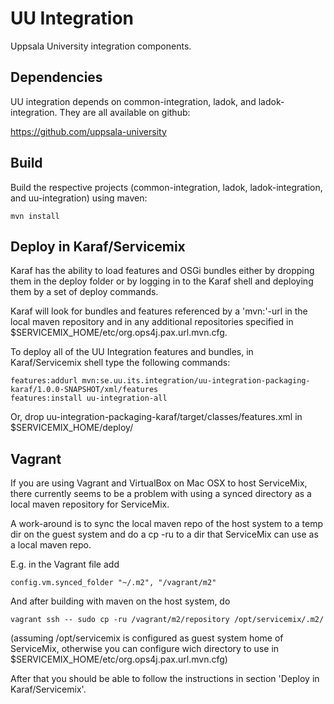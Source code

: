 UU Integration
==============

Uppsala University integration components.


Dependencies
------------

UU integration depends on common-integration, ladok, and ladok-integration. They are all available on github:

https://github.com/uppsala-university


Build
-----

Build the respective projects (common-integration, ladok, ladok-integration, and uu-integration) using maven:

    mvn install


Deploy in Karaf/Servicemix
--------------------------

Karaf has the ability to load features and OSGi bundles either by dropping them in the deploy folder or by
logging in to the Karaf shell and deploying them by a set of deploy commands.

Karaf will look for bundles and features referenced by a 'mvn:'-url in the local maven repository and in any
additional repositories specified in $SERVICEMIX_HOME/etc/org.ops4j.pax.url.mvn.cfg.

To deploy all of the UU Integration features and bundles, in Karaf/Servicemix shell type the following commands:

    features:addurl mvn:se.uu.its.integration/uu-integration-packaging-karaf/1.0.0-SNAPSHOT/xml/features
    features:install uu-integration-all

Or, drop uu-integration-packaging-karaf/target/classes/features.xml in $SERVICEMIX_HOME/deploy/


Vagrant
-------

If you are using Vagrant and VirtualBox on Mac OSX to host ServiceMix, there currently seems to be a
problem with using a synced directory as a local maven repository for ServiceMix.

A work-around is to sync the local maven repo of the host system to a temp dir on the guest system and
do a cp -ru to a dir that ServiceMix can use as a local maven repo.

E.g. in the Vagrant file add

    config.vm.synced_folder "~/.m2", "/vagrant/m2"

And after building with maven on the host system, do

    vagrant ssh -- sudo cp -ru /vagrant/m2/repository /opt/servicemix/.m2/

(assuming /opt/servicemix is configured as guest system home of ServiceMix, otherwise you can configure
wich directory to use in $SERVICEMIX_HOME/etc/org.ops4j.pax.url.mvn.cfg)

After that you should be able to follow the instructions in section 'Deploy in Karaf/Servicemix'.
